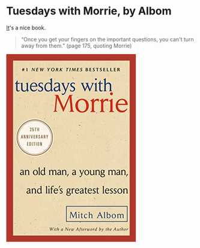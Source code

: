 # Tuesdays with Morrie, by Albom

[It][]'s a nice book.

[It]: https://en.wikipedia.org/wiki/Tuesdays_with_Morrie "Tuesdays with Morrie"

> “Once you get your fingers on the important questions, you can't
> turn away from them.” (page 175, quoting Morrie)

![cover](cover.jpg)
